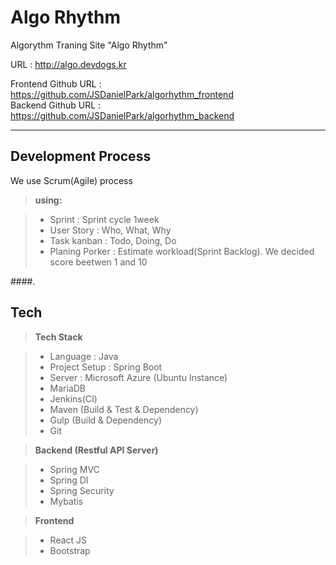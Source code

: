 Algo Rhythm
===================


Algorythm Traning Site "Algo Rhythm"

URL : http://algo.devdogs.kr




Frontend Github URL : https://github.com/JSDanielPark/algorhythm_frontend   
Backend Github URL : https://github.com/JSDanielPark/algorhythm_backend 

----------

  
    
      
      
Development Process
-------------
We use Scrum(Agile) process

> **using:**

> - Sprint : Sprint cycle 1week
> - User Story : Who, What, Why
> - Task kanban : Todo, Doing, Do
> - Planing Porker : Estimate workload(Sprint Backlog). We decided score beetwen 1 and 10


####.

Tech
-------------
> **Tech Stack**

> - Language : Java
> - Project Setup : Spring Boot
> - Server : Microsoft Azure (Ubuntu Instance)
> - MariaDB
> - Jenkins(CI)
> - Maven (Build & Test & Dependency)
> - Gulp (Build & Dependency)
> - Git
  

  
> **Backend (Restful API Server)**

> - Spring MVC
> - Spring DI
> - Spring Security
> - Mybatis
  

  
> **Frontend**

> - React JS
> - Bootstrap
